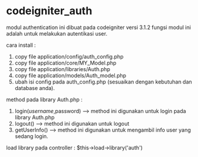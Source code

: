 # codeigniter_auth

modul authentication ini dibuat pada codeigniter versi 3.1.2 
fungsi modul ini adalah untuk melakukan autentikasi user.

cara install : 
1. copy file application/config/auth_config.php
2. copy file application/core/MY_Model.php
3. copy file application/libraries/Auth.php
4. copy file application/models/Auth_model.php
5. ubah isi config pada auth_config.php (sesuaikan dengan kebutuhan dan database anda).

method pada library Auth.php : 
1. login($username,$password) --> method ini digunakan untuk login pada library Auth.php
2. logout() --> method ini digunakan untuk logout
3. getUserInfo() --> method ini digunakan untuk mengambil info user yang sedang login.

load library pada controller : 
$this->load->library('auth')
